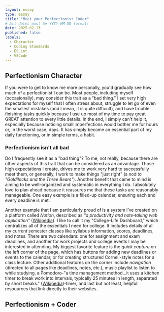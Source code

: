 ```yaml
---
layout: essay
type: essay
title: "Meet your Perfectionist Coder"
# All dates must be YYYY-MM-DD format!
date: 2025-02-13
published: false
labels:
  - Character
  - Coding Standards
  - ESLint
  - VSCode
---
```

## Perfectionism Character
If you were to get to know me more personally, you'd gradually see how much of a perfectionist I can be. Most people, including myself (occasionally), may consider this trait as a "bad thing." I set very high expectations for myself that I often stress about, struggle to let go of even the smallest mistakes (and I mean, it is quite difficult), and have trouble finishing tasks quickly because I use up most of my time to pay great GREAT attention to every little details. In the end, I simply can't help it, especially because noticing small imperfections would bother me for hours or, in the worst case, days. It has simply become an essential part of my daily functioning, or in simple terms, a habit.

### Perfectionism isn't all bad
Do I frequently see it as a "bad thing"? To me, not really, because there are other aspects of this trait that can be considered as an advantage. Those high expectations I create, drives me to work very hard to successfully meet them, or generally, I work to make things "just right" (a nod to *"Goldilocks and the Three Bears"*). Another benefit that came to mind is aiming to be well-organized and systematic in everything I do. I absolutely love to plan ahead because it reassures me that these tasks are reasonably manageable. One easy example is a filled-up calendar, ensuring each and every deadline is met. 

Another example that I am particularly proud of is a system I've created on a platform called *Notion*, described as *"a productivity and note-taking web application"* ([Wikipedia](https://en.wikipedia.org/wiki/Notion_(productivity_software))). I like to call it my "College-Life Dashboard," which centralizes all of the essentials I need for college. It includes details of all my current semester classes like syllabus information, scores, deadlines, and notes. There are two calendars: one for assignment and exam deadlines, and another for work projects and college events I may be interested in attending. My biggest favorite feature is the *quick capture* on the left corner of the page, which has buttons for adding new deadlines or events to the calendar, or for creating structured Cornell-style notes for a class lecture. Other additional features on the corner include *navigation* (directed to all pages like deadlines, notes, etc.), music playlist to listen to while studying, a Pomodoro-"a time management method...it uses a kitchen timer to break work into intervals, typically 25 minutes in length, separated by short breaks." ([Wikipedia](https://en.wikipedia.org/wiki/Pomodoro_Technique))-timer, and last but not least, helpful resouurces that link directly to their websites.



## Perfectionism + Coder
